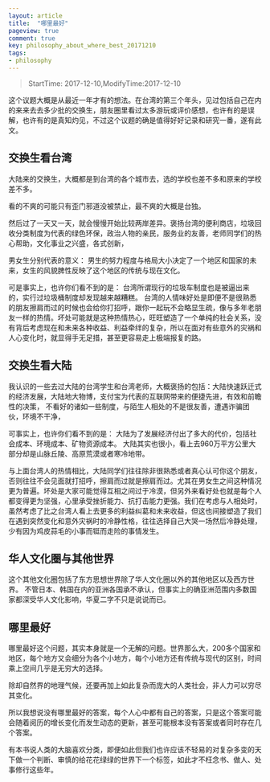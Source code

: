 ```yaml
---
layout: article
title:  "哪里最好"
pageview: true
comment: true
key: philosophy_about_where_best_20171210
tags:
- philosophy
---
```


> StartTime: 2017-12-10,ModifyTime:2017-12-10

这个议题大概是从最近一年才有的想法。在台湾的第三个年头，见过包括自己在内的来来去去多少批的交换生，朋友圈里看过太多游玩或评价感想，也许有的是误解，也许有的是真知灼见，不过这个议题的确是值得好好记录和研究一番，遂有此文。

<!---more--->

## 交换生看台湾
大陆来的交换生，大概都是到台湾的各个城市去，选的学校也差不多和原来的学校差不多。

看的不爽的可能只有歪门邪道没被禁止，最不爽的大概是台独。

然后过了一天又一天，就会慢慢开始比较两岸差异。褒扬台湾的便利商店，垃圾回收分类制度为代表的绿色环保，政治人物的亲民，服务业的友善，老师同学们的热心帮助，文化事业之兴盛，各式创新，

男女生分别代表的意义：
男生的努力程度与格局大小决定了一个地区和国家的未来，女生的风貌脾性反映了这个地区的传统与现在文化。

可是事实上，也许你们看不到的是：
台湾所谓现行的垃圾车制度也是被逼出来的，实行过垃圾桶制度却发现越来越糟糕。
台湾的人情味好处是即便不是很熟悉的朋友擦肩而过的时候也会给你打招呼，跟你一起玩不会略显生疏，像与多年老朋友一样的热情。坏处可能就是这种热情热心，旺旺塑造了一个单纯的社会关系，没有背后考虑现在和未来各种收益、利益牵绊的复杂，所以在面对有些意外的灾祸和人心变化时，就显得手无足措，甚至更容易走上极端报复的路。

## 交换生看大陆
我认识的一些去过大陆的台湾学生和台湾老师，大概褒扬的包括：大陆快速跃迁式的经济发展，大陆地大物博，支付宝为代表的互联网带来的便捷先进，有效和前瞻性的决策，
不看好的诸如一些制度，与陌生人相处的不是很友善，遭遇诈骗团伙，环境不干净，

可事实上，也许你们看不到的是：
大陆为了发展经济付出了多大的代价，包括社会成本、环境成本、矿物资源成本。
大陆其实也很小，看上去960万平方公里大部分却是山脉丘陵、高原荒漠或者寒冷地带。

与上面台湾人的热情相比，大陆同学们往往除非很熟悉或者真心认可你这个朋友，否则往往不会见面就打招呼，擦肩而过就是擦肩而过。尤其在男女生之间这种情况更为普遍。坏处是大家可能觉得互相之间过于冷漠，但另外来看好处也就是每个人都变得更为坚强，心里承受挫折能力、抗打击能力更强。我们在考虑与人相处时，虽然考虑了比之台湾人看上去更多的利益纠葛和未来收益，但这也间接塑造了我们在遇到突然变化和意外灾祸时的冷静性格，往往选择自己大哭一场然后冷静处理，少有因为鸡皮蒜毛的小事而铤而走险的事情发生。

## 华人文化圈与其他世界
这个其他文化圈包括了东方思想世界除了华人文化圈以外的其他地区以及西方世界。
不管日本、韩国在内的亚洲各国承不承认，但事实上的确亚洲范围内多数国家都深受华人文化影响，华夏二字不只是说说而已。

## 哪里最好
哪里最好这个问题，其实本身就是一个无解的问题。世界那么大，200多个国家和地区，每个地方又会细分为各个小地方，每个小地方还有传统与现代的区别，时间乘上空间几乎是无穷大的选择。

除却自然界的地理气候，还要再加上如此复杂而庞大的人类社会，非人力可以穷尽其变化。

所以我想说没有哪里最好的答案，每个人心中都有自己的答案，只是这个答案可能会随着阅历的增长变化而发生动态的更新，甚至可能根本没有答案或者同时存在几个答案。

有本书说人类的大脑喜欢分类，即便如此但我们也许应该不轻易的对复杂多变的天下做一个判断、审慎的给花花绿绿的世界下一个标签，如此才不枉念书、做人、处事修行这些年。
